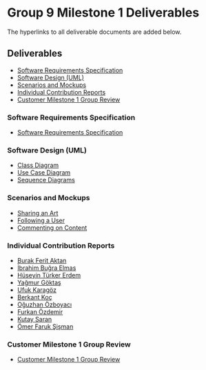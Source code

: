 # Group 9 Milestone 1 Deliverables
The hyperlinks to all deliverable documents are added below.

## Deliverables
* [Software Requirements Specification](https://github.com/bounswe/bounswe2022group9/blob/master/deliverables/CMPE451_Customer_Presentation_Milestone_1/deliverables.md#software-requirements-specification)
* [Software Design (UML)](https://github.com/bounswe/bounswe2022group9/blob/master/deliverables/CMPE451_Customer_Presentation_Milestone_1/deliverables.md#software-design-uml)
* [Scenarios and Mockups](https://github.com/bounswe/bounswe2022group9/blob/master/deliverables/CMPE451_Customer_Presentation_Milestone_1/deliverables.md#scenarios-and-mockups)
* [Individual Contribution Reports](https://github.com/bounswe/bounswe2022group9/blob/master/deliverables/CMPE451_Customer_Presentation_Milestone_1/Deliverables.md#individual-contribution-reports)
* [Customer Milestone 1 Group Review](https://github.com/bounswe/bounswe2022group9/blob/master/deliverables/CMPE451_Customer_Presentation_Milestone_1/deliverables.md#customer-milestone-1-group-review)

### Software Requirements Specification
* [Software Requirements Specification](https://github.com/bounswe/bounswe2022group9/wiki/Requirement-Analysis)

### Software Design (UML)
* [Class Diagram](https://github.com/bounswe/bounswe2022group9/wiki/Class-Diagram)
* [Use Case Diagram](https://github.com/bounswe/bounswe2022group9/wiki/Use-Case-Diagram)
* [Sequence Diagrams](https://github.com/bounswe/bounswe2022group9/wiki/Sequence-Diagrams)

### Scenarios and Mockups
* [Sharing an Art](https://github.com/bounswe/bounswe2022group9/wiki/%22Sharing-an-art%22)
* [Following a User](https://github.com/bounswe/bounswe2022group9/wiki/Following-a-User)
* [Commenting on Content](https://github.com/bounswe/bounswe2022group9/wiki/%22Commenting-on-content%22-scenario)

### Individual Contribution Reports
* [Burak Ferit Aktan](https://github.com/bounswe/bounswe2022group9/blob/master/deliverables/CMPE451_Customer_Presentation_Milestone_1/individual_contributions_reports/Burak_Ferit_Aktan.md)
* [İbrahim Buğra Elmas](https://github.com/bounswe/bounswe2022group9/blob/master/deliverables/CMPE451_Customer_Presentation_Milestone_1/individual_contributions_reports/%C4%B0brahim_Bu%C4%9Fra_Elmas.md)
* [Hüseyin Türker Erdem]()
* [Yağmur Göktaş]()
* [Ufuk Karagöz]()
* [Berkant Koç]()
* [Oğuzhan Özboyacı]()
* [Furkan Özdemir]()
* [Kutay Saran]()
* [Ömer Faruk Şişman](https://github.com/bounswe/bounswe2022group9/blob/master/deliverables/CMPE451_Customer_Presentation_Milestone_1/individual_contributions_reports/Omer_Faruk_Sisman.md)

### Customer Milestone 1 Group Review
* [Customer Milestone 1 Group Review](https://github.com/bounswe/bounswe2022group9/blob/master/deliverables/CMPE451_Customer_Presentation_Milestone_1/Milestone-Group-Review.md)
